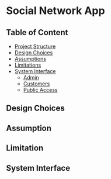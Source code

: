 <h1>Social Network App </h1>

## Table of Content
- [Project Structure](#project-structure)
- [Design Choices](#design-choices)
- [Assumptions](#assumptions)
- [Limitations](#limitations)
- [System Interface](#system-interface)
   - [Admin](#admin)
   - [Customers](#customers)
   - [Public Access](#public-access)
   

<h2>Design Choices</h2>
<h2>Assumption</h2>
<h2>Limitation</h2>
<h2>System Interface</h2>
